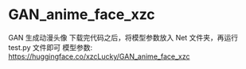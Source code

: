 # GAN_anime_face_xzc
GAN 生成动漫头像
下载完代码之后，将模型参数放入 Net 文件夹，再运行 test.py 文件即可
模型参数: https://huggingface.co/xzcLucky/GAN_anime_face_xzc
